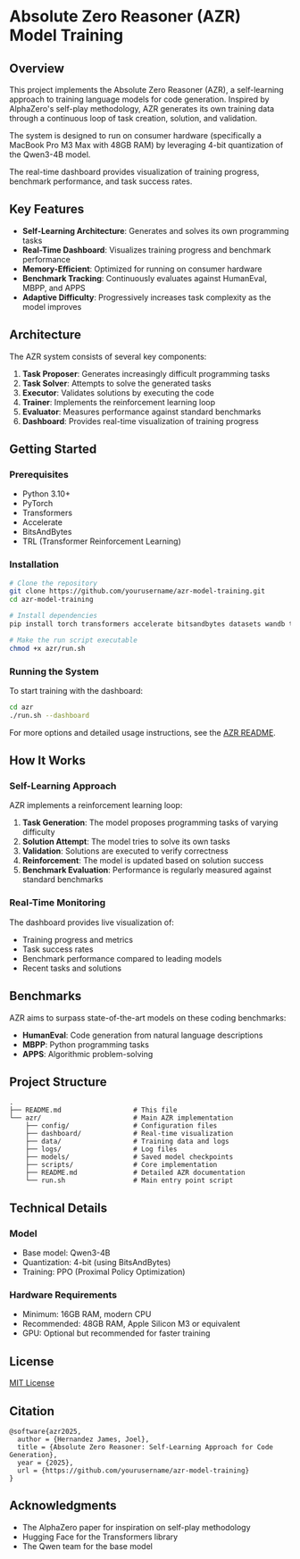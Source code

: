 # Absolute Zero Reasoner (AZR) Model Training

## Overview

This project implements the Absolute Zero Reasoner (AZR), a self-learning approach to training language models for code generation. Inspired by AlphaZero's self-play methodology, AZR generates its own training data through a continuous loop of task creation, solution, and validation.

The system is designed to run on consumer hardware (specifically a MacBook Pro M3 Max with 48GB RAM) by leveraging 4-bit quantization of the Qwen3-4B model.

The real-time dashboard provides visualization of training progress, benchmark performance, and task success rates.

## Key Features

- **Self-Learning Architecture**: Generates and solves its own programming tasks
- **Real-Time Dashboard**: Visualizes training progress and benchmark performance
- **Memory-Efficient**: Optimized for running on consumer hardware
- **Benchmark Tracking**: Continuously evaluates against HumanEval, MBPP, and APPS
- **Adaptive Difficulty**: Progressively increases task complexity as the model improves

## Architecture

The AZR system consists of several key components:

1. **Task Proposer**: Generates increasingly difficult programming tasks
2. **Task Solver**: Attempts to solve the generated tasks
3. **Executor**: Validates solutions by executing the code
4. **Trainer**: Implements the reinforcement learning loop
5. **Evaluator**: Measures performance against standard benchmarks
6. **Dashboard**: Provides real-time visualization of training progress

## Getting Started

### Prerequisites

- Python 3.10+
- PyTorch
- Transformers
- Accelerate
- BitsAndBytes
- TRL (Transformer Reinforcement Learning)

### Installation

```bash
# Clone the repository
git clone https://github.com/yourusername/azr-model-training.git
cd azr-model-training

# Install dependencies
pip install torch transformers accelerate bitsandbytes datasets wandb trl

# Make the run script executable
chmod +x azr/run.sh
```

### Running the System

To start training with the dashboard:

```bash
cd azr
./run.sh --dashboard
```

For more options and detailed usage instructions, see the [AZR README](azr/README.md).

## How It Works

### Self-Learning Approach

AZR implements a reinforcement learning loop:

1. **Task Generation**: The model proposes programming tasks of varying difficulty
2. **Solution Attempt**: The model tries to solve its own tasks
3. **Validation**: Solutions are executed to verify correctness
4. **Reinforcement**: The model is updated based on solution success
5. **Benchmark Evaluation**: Performance is regularly measured against standard benchmarks

### Real-Time Monitoring

The dashboard provides live visualization of:

- Training progress and metrics
- Task success rates
- Benchmark performance compared to leading models
- Recent tasks and solutions

## Benchmarks

AZR aims to surpass state-of-the-art models on these coding benchmarks:

- **HumanEval**: Code generation from natural language descriptions
- **MBPP**: Python programming tasks
- **APPS**: Algorithmic problem-solving

## Project Structure

```
.
├── README.md                  # This file
└── azr/                       # Main AZR implementation
    ├── config/                # Configuration files
    ├── dashboard/             # Real-time visualization
    ├── data/                  # Training data and logs
    ├── logs/                  # Log files
    ├── models/                # Saved model checkpoints
    ├── scripts/               # Core implementation
    ├── README.md              # Detailed AZR documentation
    └── run.sh                 # Main entry point script
```

## Technical Details

### Model

- Base model: Qwen3-4B
- Quantization: 4-bit (using BitsAndBytes)
- Training: PPO (Proximal Policy Optimization)

### Hardware Requirements

- Minimum: 16GB RAM, modern CPU
- Recommended: 48GB RAM, Apple Silicon M3 or equivalent
- GPU: Optional but recommended for faster training

## License

[MIT License](LICENSE)

## Citation

```
@software{azr2025,
  author = {Hernandez James, Joel},
  title = {Absolute Zero Reasoner: Self-Learning Approach for Code Generation},
  year = {2025},
  url = {https://github.com/yourusername/azr-model-training}
}
```

## Acknowledgments

- The AlphaZero paper for inspiration on self-play methodology
- Hugging Face for the Transformers library
- The Qwen team for the base model
